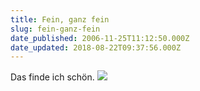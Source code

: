 ```yaml
---
title: Fein, ganz fein
slug: fein-ganz-fein
date_published: 2006-11-25T11:12:50.000Z
date_updated: 2018-08-22T09:37:56.000Z
---
```


Das finde ich schön.
![](//img156.imageshack.us/img156/25/rentemit67nm8.jpg)
